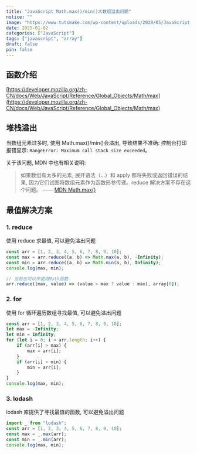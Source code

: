 ```yaml
---
title: "JavaScript Math.max()/min()大数组溢出问题"
notice: ""
image: "https://www.tutsmake.com/wp-content/uploads/2020/05/JavaScript-Objects-768x384.jpeg"
date: 2025-01-02
categories: ["JavaScript"]
tags: ["javascript", "array"]
draft: false
pin: false
---
```


## 函数介绍

[https://developer.mozilla.org/zh-CN/docs/Web/JavaScript/Reference/Global_Objects/Math/max](https://developer.mozilla.org/zh-CN/docs/Web/JavaScript/Reference/Global_Objects/Math/max)

## 堆栈溢出

当数组元素过多时, 使用 Math.max()/min()会溢出, 导致结果不准确: 控制台打印报错显示: `RangeError: Maximum call stack size exceeded`。

关于该问题, MDN 中也有相关说明:

> 如果数组有太多的元素, 展开语法（...）和 apply 都将失败或返回错误的结果, 因为它们试图将数组元素作为函数形参传递。reduce 解决方案不存在这个问题。 —— [MDN Math.max()](https://developer.mozilla.org/zh-CN/docs/Web/JavaScript/Reference/Global_Objects/Math/max)

## 最值解决方案

### 1. reduce

使用 reduce 求最值, 可以避免溢出问题

```js
const arr = [1, 2, 3, 4, 5, 6, 7, 8, 9, 10];
const max = arr.reduce((a, b) => Math.max(a, b), -Infinity);
const min = arr.reduce((a, b) => Math.min(a, b), Infinity);
console.log(max, min);

// 当前也可以不使用Math函数
arr.reduce((max, value) => (value > max ? value : max), array[0]);
```

### 2. for

使用 for 循环遍历数组寻找最值, 可以避免溢出问题

```js
const arr = [1, 2, 3, 4, 5, 6, 7, 8, 9, 10];
let max = -Infinity;
let min = Infinity;
for (let i = 0; i < arr.length; i++) {
    if (arr[i] > max) {
        max = arr[i];
    }
    if (arr[i] < min) {
        min = arr[i];
    }
}
console.log(max, min);
```

### 3. lodash

lodash 库提供了寻找最值的函数, 可以避免溢出问题

```js
import _ from "lodash";
const arr = [1, 2, 3, 4, 5, 6, 7, 8, 9, 10];
const max = _.max(arr);
const min = _.min(arr);
console.log(max, min);
```
